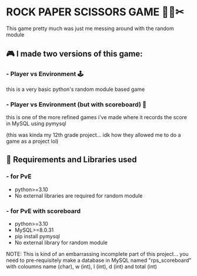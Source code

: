 # ROCK PAPER SCISSORS GAME 🤜🧻✂
This game pretty much was just me messing around with the random module

## 🎮 I made two versions of this game:
### - Player vs Environment 🕹
this is a very basic python's random module based game

### - Player vs Environment (but with scoreboard) 🎯
this is one of the more refined games i've made where it records the score in MySQL using pymysql 

(this was kinda my 12th grade project... idk how they allowed me to do a game as a project lol)

## 🔧 Requirements and Libraries used
### - for PvE
- python>=3.10
- No external libraries are required for random module

### - for PvE with scoreboard
- python>=3.10
- MySQL>=8.0.31
- pip install pymysql
- No external library for random module

 NOTE: This is kind of an embarrassing incomplete part of this project... you need to pre-requisitely make a database in MySQL named "rps_scoreboard" with coloumns name (char), w (int), l (int), d (int) and total (int)
